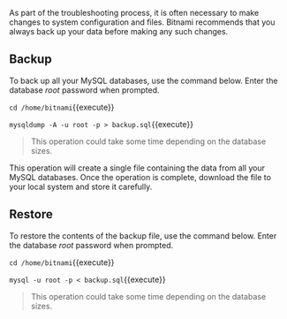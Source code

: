 As part of the troubleshooting process, it is often necessary to make changes to system configuration and files. Bitnami recommends that you always back up your data before making any such changes.

## Backup

To back up all your MySQL databases, use the command below. Enter the database *root* password when prompted.

`cd /home/bitnami`{{execute}}

`mysqldump -A -u root -p > backup.sql`{{execute}}

> This operation could take some time depending on the database sizes.

This operation will create a single file containing the data from all your MySQL databases. Once the operation is complete, download the file to your local system and store it carefully.

## Restore

To restore the contents of the backup file, use the command below. Enter the database *root* password when prompted.

`cd /home/bitnami`{{execute}}

`mysql -u root -p < backup.sql`{{execute}}

> This operation could take some time depending on the database sizes.